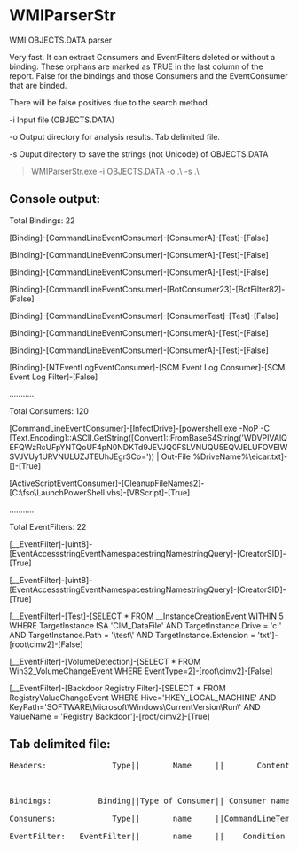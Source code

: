 # WMIParserStr

 WMI OBJECTS.DATA parser

Very fast. It can extract Consumers and EventFilters deleted or without a binding. These orphans are marked as TRUE in the last column of the report. False for the bindings and those Consumers and the EventConsumer that are binded.

There will be false positives due to the search method.
 
-i Input file (OBJECTS.DATA)

-o Output directory for analysis results. Tab delimited file.

-s Ouput directory to save the strings (not Unicode) of OBJECTS.DATA




> WMIParserStr.exe -i OBJECTS.DATA -o .\ -s .\

## Console output:

Total Bindings: 22

[Binding]-[CommandLineEventConsumer]-[ConsumerA]-[Test]-[False]

[Binding]-[CommandLineEventConsumer]-[ConsumerA]-[Test]-[False]

[Binding]-[CommandLineEventConsumer]-[ConsumerA]-[Test]-[False]

[Binding]-[CommandLineEventConsumer]-[BotConsumer23]-[BotFilter82]-[False]

[Binding]-[CommandLineEventConsumer]-[ConsumerTest]-[Test]-[False]

[Binding]-[CommandLineEventConsumer]-[ConsumerA]-[Test]-[False]

[Binding]-[CommandLineEventConsumer]-[ConsumerA]-[Test]-[False]

[Binding]-[NTEventLogEventConsumer]-[SCM Event Log Consumer]-[SCM Event Log Filter]-[False]

...........

Total Consumers: 120

[CommandLineEventConsumer]-[InfectDrive]-[powershell.exe -NoP -C [Text.Encoding]::ASCII.GetString([Convert]::FromBase64String('WDVPIVAlQEFQWzRcUFpYNTQoUF4pN0NDKTd9JEVJQ0FSLVNUQU5EQVJELUFOVElWSVJVUy1URVNULUZJTEUhJEgrSCo=')) | Out-File %DriveName%\eicar.txt]-[]-[True]

[ActiveScriptEventConsumer]-[CleanupFileNames2]-[C:\fso\LaunchPowerShell.vbs]-[VBScript]-[True]

...........

Total EventFilters: 22

[__EventFilter]-[uint8]-[EventAccessstringEventNamespacestringNamestringQuery]-[CreatorSID]-[True]

[__EventFilter]-[uint8]-[EventAccessstringEventNamespacestringNamestringQuery]-[CreatorSID]-[True]

[__EventFilter]-[Test]-[SELECT * FROM __InstanceCreationEvent WITHIN 5 WHERE TargetInstance ISA 'CIM_DataFile'     AND TargetInstance.Drive = 'c:'     AND TargetInstance.Path = '\\test\\'     AND TargetInstance.Extension = 'txt']-[root\cimv2]-[False]

[__EventFilter]-[VolumeDetection]-[SELECT * FROM Win32_VolumeChangeEvent WHERE EventType=2]-[root\cimv2]-[False]

[__EventFilter]-[Backdoor Registry Filter]-[SELECT * FROM RegistryValueChangeEvent WHERE Hive='HKEY_LOCAL_MACHINE' AND KeyPath='SOFTWARE\\Microsoft\\Windows\\CurrentVersion\\Run\\' AND ValueName = 'Registry Backdoor']-[root/cimv2]-[True]




## Tab delimited file:
<pre>
Headers:              Type||       Name     ||       Content     ||              Other               ||Orphan



Bindings:          Binding||Type of Consumer|| Consumer name     ||        EventFilter name          ||FALSE

Consumers:            Type||       name     ||CommandLineTemplate||[ExecutablePath][VBScript/JSCript]||False/True 

EventFilter: __EventFilter||       name     ||    Condition      ||           [root\cimv2][...]      ||False/True
</pre>

